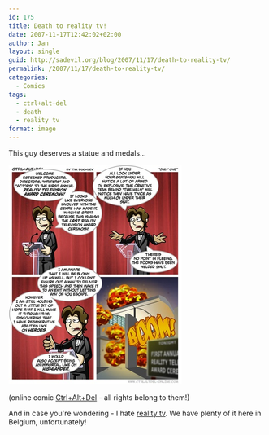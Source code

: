 ```yaml
---
id: 175
title: Death to reality tv!
date: 2007-11-17T12:42:02+02:00
author: Jan
layout: single
guid: http://sadevil.org/blog/2007/11/17/death-to-reality-tv/
permalink: /2007/11/17/death-to-reality-tv/
categories:
  - Comics
tags:
  - ctrl+alt+del
  - death
  - reality tv
format: image
---
```

This guy deserves a statue and medals...

[![Only One][img]][url]

(online comic [Ctrl+Alt+Del](http://www.ctrlaltdel-online.com) - all rights belong to them!)

And in case you're wondering - I hate [reality tv](http://en.wikipedia.org/wiki/Reality_television). We have plenty of it here in Belgium, unfortunately!

[url]: http://www.ctrlaltdel-online.com/comic.php?d=20071117
[img]: /assets/images/2007/09/20071117_G-sm.jpg
